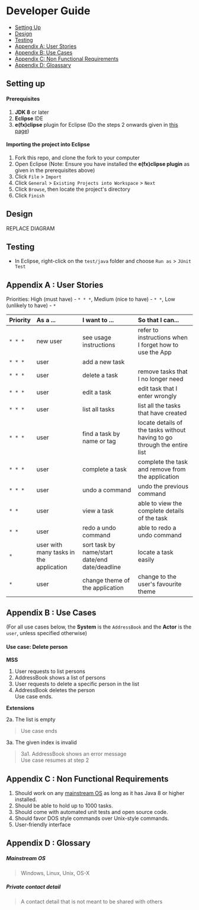 # Developer Guide

* [Setting Up](#setting-up)
* [Design](#design)
* [Testing](#testing)
* [Appendix A: User Stories](#appendix-a--user-stories)
* [Appendix B: Use Cases](#appendix-b--use-cases)
* [Appendix C: Non Functional Requirements](#appendix-c--non-functional-requirements)
* [Appendix D: Gloassary](#appendix-d--glossary)

## Setting up

#### Prerequisites

1. **JDK 8** or later
2. **Eclipse** IDE
3. **e(fx)clipse** plugin for Eclipse (Do the steps 2 onwards given in [this page](http://www.eclipse.org/efxclipse/install.html#for-the-ambitious))

#### Importing the project into Eclipse

1. Fork this repo, and clone the fork to your computer
2. Open Eclipse (Note: Ensure you have installed the **e(fx)clipse plugin** as given in the prerequisites above)
3. Click `File` > `Import`
4. Click `General` > `Existing Projects into Workspace` > `Next`
5. Click `Browse`, then locate the project's directory
6. Click `Finish`

## Design
REPLACE DIAGRAM

## Testing

* In Eclipse, right-click on the `test/java` folder and choose `Run as` > `JUnit Test`

## Appendix A : User Stories

Priorities: High (must have) - `* * *`,  Medium (nice to have)  - `* *`,  Low (unlikely to have) - `*`


Priority | As a ... | I want to ... | So that I can...
-------- | :-------- | :--------- | :-----------
`* * *` | new user | see usage instructions | refer to instructions when I forget how to use the App
`* * *` | user | add a new task |
`* * *` | user | delete a task | remove tasks that I no longer need
`* * *` | user | edit a task | edit task that I enter wrongly
`* * *` | user | list all tasks | list all the tasks that have created
`* * *` | user | find a task by name or tag | locate details of the tasks without having to go through the entire list
`* * *` | user | complete a task| complete the task and remove from the application
`* * *` | user | undo a command| undo the previous command
`* * ` | user | view a task| able to view the complete details of the task
`* * ` | user | redo a undo command| able to redo a undo command
`*` | user with many tasks in the application | sort task by name/start date/end date/deadline | locate a task easily
`*` | user | change theme of the application | change to the user's favourite theme


## Appendix B : Use Cases

(For all use cases below, the **System** is the `AddressBook` and the **Actor** is the `user`, unless specified otherwise)

#### Use case: Delete person

**MSS**

1. User requests to list persons
2. AddressBook shows a list of persons
3. User requests to delete a specific person in the list
4. AddressBook deletes the person <br>
Use case ends.

**Extensions**

2a. The list is empty

> Use case ends

3a. The given index is invalid

> 3a1. AddressBook shows an error message <br>
  Use case resumes at step 2

## Appendix C : Non Functional Requirements

1. Should work on any [mainstream OS](#mainstream-os) as long as it has Java 8 or higher installed.
2. Should be able to hold up to 1000 tasks.
3. Should come with automated unit tests and open source code.
4. Should favor DOS style commands over Unix-style commands.
5. User-friendly interface

## Appendix D : Glossary

##### Mainstream OS

> Windows, Linux, Unix, OS-X

##### Private contact detail

> A contact detail that is not meant to be shared with others
